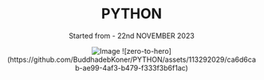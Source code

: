 
<div align="center">
  <h1>PYTHON</h1>
  <p>Started from - 22nd NOVEMBER 2023</p>
  <img src="https://github.com/BuddhadebKoner/PYTHON/assets/113292029/2019c9a3-11a9-4fe7-907b-7bde9a61e13f" alt="Image">
![zero-to-hero](https://github.com/BuddhadebKoner/PYTHON/assets/113292029/ca6d6cab-ae99-4af3-b479-f333f3b6f1ac)


</div>

